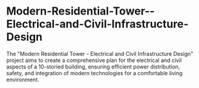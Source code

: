 # Modern-Residential-Tower--Electrical-and-Civil-Infrastructure-Design
The "Modern Residential Tower - Electrical and Civil Infrastructure Design" project aims to create a comprehensive plan for the electrical and civil aspects of a 10-storied building, ensuring efficient power distribution, safety, and integration of modern technologies for a comfortable living environment.
